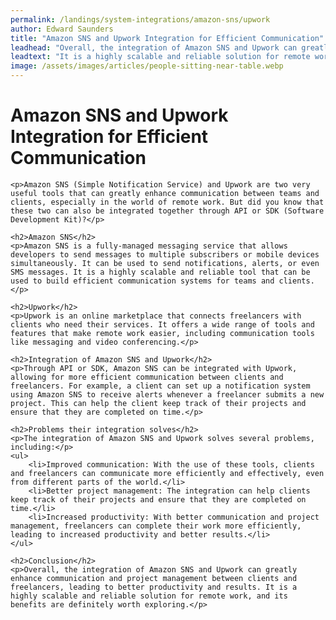```yaml
---
permalink: /landings/system-integrations/amazon-sns/upwork
author: Edward Saunders
title: "Amazon SNS and Upwork Integration for Efficient Communication"
leadhead: "Overall, the integration of Amazon SNS and Upwork can greatly enhance communication and project management between clients and freelancers, leading to better productivity and results"
leadtext: "It is a highly scalable and reliable solution for remote work, and its benefits are definitely worth exploring."
image: /assets/images/articles/people-sitting-near-table.webp
---
```

<div class="arttext">	<h1>Amazon SNS and Upwork Integration for Efficient Communication</h1>

	<p>Amazon SNS (Simple Notification Service) and Upwork are two very useful tools that can greatly enhance communication between teams and clients, especially in the world of remote work. But did you know that these two can also be integrated together through API or SDK (Software Development Kit)?</p>

	<h2>Amazon SNS</h2>
	<p>Amazon SNS is a fully-managed messaging service that allows developers to send messages to multiple subscribers or mobile devices simultaneously. It can be used to send notifications, alerts, or even SMS messages. It is a highly scalable and reliable tool that can be used to build efficient communication systems for teams and clients.</p>

	<h2>Upwork</h2>
	<p>Upwork is an online marketplace that connects freelancers with clients who need their services. It offers a wide range of tools and features that make remote work easier, including communication tools like messaging and video conferencing.</p>

	<h2>Integration of Amazon SNS and Upwork</h2>
	<p>Through API or SDK, Amazon SNS can be integrated with Upwork, allowing for more efficient communication between clients and freelancers. For example, a client can set up a notification system using Amazon SNS to receive alerts whenever a freelancer submits a new project. This can help the client keep track of their projects and ensure that they are completed on time.</p>

	<h2>Problems their integration solves</h2>
	<p>The integration of Amazon SNS and Upwork solves several problems, including:</p>
	<ul>
		<li>Improved communication: With the use of these tools, clients and freelancers can communicate more efficiently and effectively, even from different parts of the world.</li>
		<li>Better project management: The integration can help clients keep track of their projects and ensure that they are completed on time.</li>
		<li>Increased productivity: With better communication and project management, freelancers can complete their work more efficiently, leading to increased productivity and better results.</li>
	</ul>

	<h2>Conclusion</h2>
	<p>Overall, the integration of Amazon SNS and Upwork can greatly enhance communication and project management between clients and freelancers, leading to better productivity and results. It is a highly scalable and reliable solution for remote work, and its benefits are definitely worth exploring.</p>
</div>